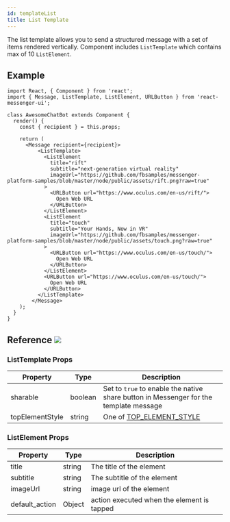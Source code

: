 ```yaml
---
id: templateList
title: List Template
---
```


The list template allows you to send a structured message with a set of items rendered vertically. Component includes `ListTemplate` which contains max of 10 `ListElement`.

## Example

```BotWebPlayer path=listtemplate
import React, { Component } from 'react';
import { Message, ListTemplate, ListElement, URLButton } from 'react-messenger-ui';

class AwesomeChatBot extends Component {
  render() {
    const { recipient } = this.props;

    return (
      <Message recipient={recipient}>
          <ListTemplate>
            <ListElement
              title="rift"
              subtitle="next-generation virtual reality"
              imageUrl="https://github.com/fbsamples/messenger-platform-samples/blob/master/node/public/assets/rift.png?raw=true"
            >
              <URLButton url="https://www.oculus.com/en-us/rift/">
                Open Web URL
              </URLButton>
            </ListElement>
            <ListElement
              title="touch"
              subtitle="Your Hands, Now in VR"
              imageUrl="https://github.com/fbsamples/messenger-platform-samples/blob/master/node/public/assets/touch.png?raw=true"
            >
              <URLButton url="https://www.oculus.com/en-us/touch/">
                Open Web URL
              </URLButton>
            </ListElement>
            <URLButton url="https://www.oculus.com/en-us/touch/">
              Open Web URL
            </URLButton>
          </ListTemplate>
        </Message>
    );
  }
}
```

## Reference [![](https://img.shields.io/badge/Messenger-Documentation-blue.svg)](https://developers.facebook.com/docs/messenger-platform/reference/template/list)

### ListTemplate Props

| Property | Type | Description |
| -------- | ---- | ----------- |
| sharable | boolean | Set to `true` to enable the native share button in Messenger for the template message
| topElementStyle| string | One of [TOP_ELEMENT_STYLE](constants.html#top-element-style)

### ListElement Props

| Property | Type | Description |
| -------- | ---- | ----------- |
| title | string | The title of the element
| subtitle | string | The subtitle of the element
| imageUrl| string | image url of the element
| default_action | Object | action executed when the element is tapped

